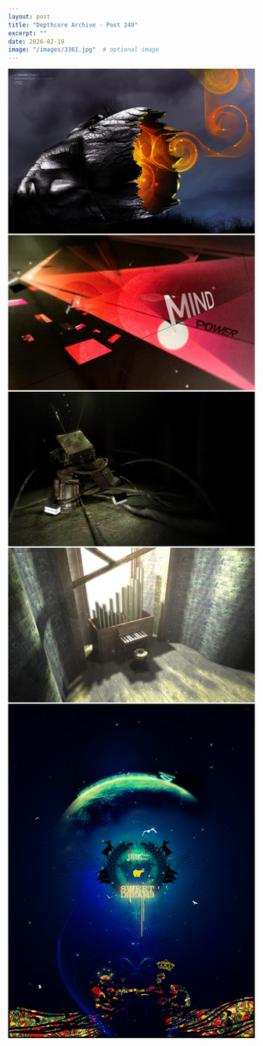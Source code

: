 ```yaml
---
layout: post
title: "Depthcore Archive - Post 249"
excerpt: ""
date: 2026-02-19
image: "/images/3361.jpg"  # optional image
---
```


<img src="/images/3361.jpg">
<img src="/images/3362.jpg" alt="3362.jpg"/>
<img src="/images/3363.jpg" alt="3363.jpg"/>
<img src="/images/3365.jpg" alt="3365.jpg"/>
<img src="/images/3372.jpg" alt="3372.jpg"/>
